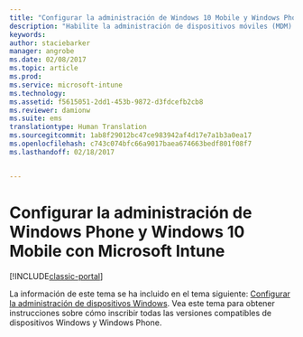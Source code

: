 ```yaml
---
title: "Configurar la administración de Windows 10 Mobile y Windows Phone | Microsoft Docs"
description: "Habilite la administración de dispositivos móviles (MDM) para dispositivos Windows 10 Mobile o Windows Phone con Microsoft Intune."
keywords: 
author: staciebarker
manager: angrobe
ms.date: 02/08/2017
ms.topic: article
ms.prod: 
ms.service: microsoft-intune
ms.technology: 
ms.assetid: f5615051-2dd1-453b-9872-d3fdcefb2cb8
ms.reviewer: damionw
ms.suite: ems
translationtype: Human Translation
ms.sourcegitcommit: 1ab8f29012bc47ce983942af4d17e7a1b3a0ea17
ms.openlocfilehash: c743c074bfc66a9017baea674663bedf801f08f7
ms.lasthandoff: 02/18/2017


---
```



# <a name="set-up-windows-phone-and-windows-10-mobile-management-with-microsoft-intune"></a>Configurar la administración de Windows Phone y Windows 10 Mobile con Microsoft Intune

[!INCLUDE[classic-portal](../includes/classic-portal.md)]

La información de este tema se ha incluido en el tema siguiente: [Configurar la administración de dispositivos Windows](set-up-windows-device-management-with-microsoft-intune.md). Vea este tema para obtener instrucciones sobre cómo inscribir todas las versiones compatibles de dispositivos Windows y Windows Phone.
